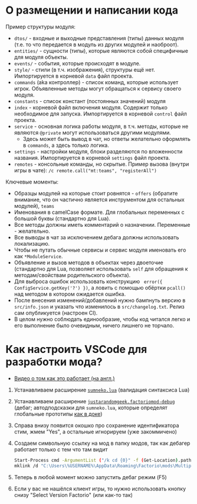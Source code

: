 # О размещении и написании кода

Пример структуры модуля:
- `dtos/` - входные и выходные представления (типы) данных модуля (т.е. то что передается в модуль из других модулей и наоброот).
- `entities/` - сущности (типы), которые являются собой специфичные для модуля объекты.
- `events/` - события, которые происходят в модуле.
- `style/` - стили (в т.ч. изображения), структуры ещё нет. Импортируется в корневой `data` файл проекта.
- `commands` (aka контроллер) - список команд, которые использует игрок. Объявленные методы могут обращаться к сервису своего модуля. 
- `constants` - список констант (постоянных значений) модуля
- `index` - корневой файл включения модуля. Содержит только необходимое для запуска. Импортируется в корневой `control` файл проекта.
- `service` - основная логика работы модуля, в т.ч. методы, которые не являются `@private` могут использоваться другими модулями. 
  - Здесь может быть вывод в чат, но ответы желательно оформлять в `commands`, а здесь только логика.
- `settings` - настройки модуля, блоки разделяются по вложенности названия. Импортируется в корневой `settings` файл проекта.
- `remotes` - консольные команды, но скрытые. Пример вызова (внутри игры в чате): `/c remote.call("mt:teams", "registerAll")`

Ключевые моменты:
- Образцы модулей на которые стоит ровнятся - `offers` (обратите внимание, что он частично является инструментом для остальных модулей), `teams`
- Именования в camelCase формате. Для глобальных переменных с большой буквы (стандартно для Lua).
- Все методы должны иметь комментарий о назначении. Переменные - желательно.
- Все выводы в чат за исключением дебага должны использовать локализацию.
- Чтобы не путать обычные сервисы и сервис модуля именовать его как `*ModuleService`.
- Объявление и вызов методов в объектах через двоеточие (стандартно для Lua, позволяет использовать `self` для обращения к методам/свойствам родительского объекта).
- Для выброса ошибок использовать конструкцию ` error({ ConfigService.getKey('?') })`, а ловить с помощью обёртки `pcall()` над методом в котором ожидается ошибка.
- После внесения изменений/добавлений нужно бампнуть версию в `src/info.json` и указать что изменилось в `src/changelog.txt`. Релиз сам опубликуется (настроен CI).
- В целом нужно соблюдать единообразие, чтобы код читался легко и его выполнение было очевидным, ничего лишнего не торчало.

# Как настроить VSCode для разработки мода?

- [Видео о том как это работает (на англ.)](https://www.youtube.com/watch?v=oNfMNFxy2X4)

1. Устанавливаем расширение [`sumneko.lua`](vscode:extension/sumneko.lua) (валидация синтаксиса Lua)
2. Устанавливаем расширение [`justarandomgeek.factoriomod-debug`](vscode:extension/justarandomgeek.factoriomod-debug) (дебаг; автодподсказки для `sumneko.lua`, которые определят глобальные прототипы [как в доке](https://lua-api.factorio.com/latest/index-prototype.html))
3. Справа внизу появится окошко про сохранение идентификатора стим, жмем "Yes", а остальные игнорируем (уже закоммичено)
4. Создаем символьную ссылку на мод в папку модов, так как дебагер работает только с тем что там видит

    ```sh
    Start-Process cmd -ArgumentList ("/k cd {0}" -f (Get-Location).path) -Verb RunAs # Откроет командную строку от имени админа в этой же папке
    mklink /d "C:\Users\%USERNAME%\AppData\Roaming\Factorio\mods\MultiplayerTeams" "%cd%\src" # Создаст символьную ссылку из модов на папку проекта 'src'
    ```

5. Теперь в любой момент можно запустить дебаг режим (F5)
6. Если у вас не нашёлся клиент игры, то нужно использовать кнопку снизу "Select Version Factorio" (или как-то так)
